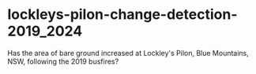 # lockleys-pilon-change-detection-2019_2024
Has the area of bare ground increased at Lockley's Pilon, Blue Mountains, NSW, following the 2019 busfires?
